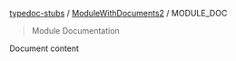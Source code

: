 [typedoc-stubs](README.md) / [ModuleWithDocuments2](ModuleWithDocuments2.md) / MODULE\_DOC

> Module Documentation

Document content
